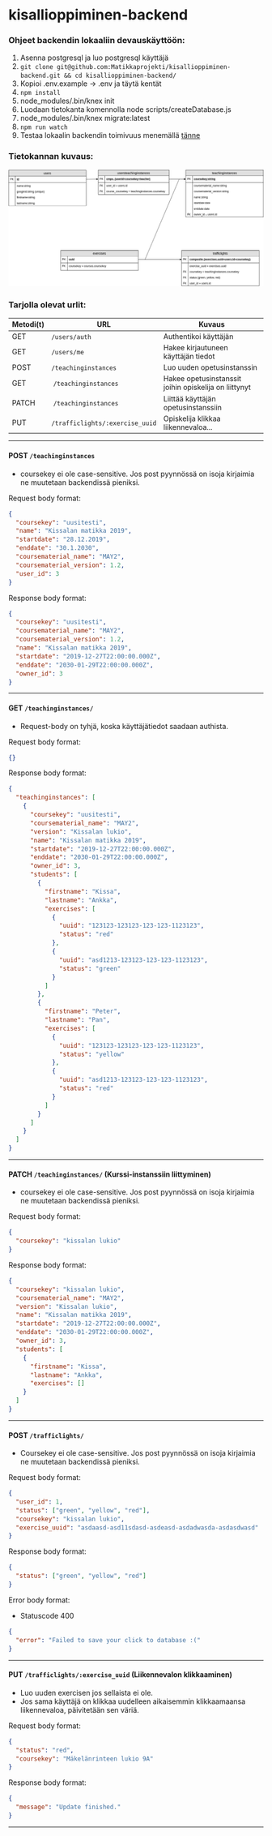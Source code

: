 # kisallioppiminen-backend

### Ohjeet backendin lokaaliin devauskäyttöön:

1. Asenna postgresql ja luo postgresql käyttäjä
2. `git clone git@github.com:Matikkaprojekti/kisallioppiminen-backend.git && cd kisallioppiminen-backend/`
3. Kopioi .env.example -> .env ja täytä kentät
4. `npm install`
5. node_modules/.bin/knex init
6. Luodaan tietokanta komennolla node scripts/createDatabase.js
7. node_modules/.bin/knex migrate:latest
8. `npm run watch`
9. Testaa lokaalin backendin toimivuus menemällä [tänne](http://localhost:8000/)

### Tietokannan kuvaus:

![tietokantakuva](/readme_images/tietokanta.png)

### Tarjolla olevat urlit:

| Metodi(t) | URL                             | Kuvaus                                                |
| --------- | ------------------------------- | ----------------------------------------------------- |
| GET       | `/users/auth`                   | Authentikoi käyttäjän                                 |
| GET       | `/users/me`                     | Hakee kirjautuneen käyttäjän tiedot                   |
| POST      | `/teachinginstances`            | Luo uuden opetusinstanssin                            |
| GET       |  `/teachinginstances`           | Hakee opetusinstanssit joihin opiskelija on liittynyt |
| PATCH     |  `/teachinginstances`           | Liittää käyttäjän opetusinstanssiin                   |
| PUT       | `/trafficlights/:exercise_uuid` | Opiskelija klikkaa liikennevaloa...                   |

---

#### POST `/teachinginstances`

- coursekey ei ole case-sensitive. Jos post pyynnössä on isoja kirjaimia ne muutetaan backendissä pieniksi.

Request body format:

```json
{
  "coursekey": "uusitesti",
  "name": "Kissalan matikka 2019",
  "startdate": "28.12.2019",
  "enddate": "30.1.2030",
  "coursematerial_name": "MAY2",
  "coursematerial_version": 1.2,
  "user_id": 3
}
```

Response body format:

```json
{
  "coursekey": "uusitesti",
  "coursematerial_name": "MAY2",
  "coursematerial_version": 1.2,
  "name": "Kissalan matikka 2019",
  "startdate": "2019-12-27T22:00:00.000Z",
  "enddate": "2030-01-29T22:00:00.000Z",
  "owner_id": 3
}
```

---

#### GET `/teachinginstances/`

- Request-body on tyhjä, koska käyttäjätiedot saadaan authista.

Request body format:

```json
{}
```

Response body format:

```json
{
  "teachinginstances": [
    {
      "coursekey": "uusitesti",
      "coursematerial_name": "MAY2",
      "version": "Kissalan lukio",
      "name": "Kissalan matikka 2019",
      "startdate": "2019-12-27T22:00:00.000Z",
      "enddate": "2030-01-29T22:00:00.000Z",
      "owner_id": 3,
      "students": [
        {
          "firstname": "Kissa",
          "lastname": "Ankka",
          "exercises": [
            {
              "uuid": "123123-123123-123-123-1123123",
              "status": "red"
            },
            {
              "uuid": "asd1213-123123-123-123-1123123",
              "status": "green"
            }
          ]
        },
        {
          "firstname": "Peter",
          "lastname": "Pan",
          "exercises": [
            {
              "uuid": "123123-123123-123-123-1123123",
              "status": "yellow"
            },
            {
              "uuid": "asd1213-123123-123-123-1123123",
              "status": "red"
            }
          ]
        }
      ]
    }
  ]
}
```

---

#### PATCH `/teachinginstances/` (Kurssi-instanssiin liittyminen)

- coursekey ei ole case-sensitive. Jos post pyynnössä on isoja kirjaimia ne muutetaan backendissä pieniksi.

Request body format:

```json
{
  "coursekey": "kissalan lukio"
}
```

Response body format:

```json
{
  "coursekey": "kissalan lukio",
  "coursematerial_name": "MAY2",
  "version": "Kissalan lukio",
  "name": "Kissalan matikka 2019",
  "startdate": "2019-12-27T22:00:00.000Z",
  "enddate": "2030-01-29T22:00:00.000Z",
  "owner_id": 3,
  "students": [
    {
      "firstname": "Kissa",
      "lastname": "Ankka",
      "exercises": []
    }
  ]
}
```

---

#### POST `/trafficlights/`

- Coursekey ei ole case-sensitive. Jos post pyynnössä on isoja kirjaimia ne muutetaan backendissä pieniksi.

Request body format:

```json
{
  "user_id": 1,
  "status": ["green", "yellow", "red"],
  "coursekey": "kissalan lukio",
  "exercise_uuid": "asdaasd-asd11sdasd-asdeasd-asdadwasda-asdasdwasd"
}
```

Response body format:

```json
{
  "status": ["green", "yellow", "red"]
}
```

Error body format:

- Statuscode 400

```json
{
  "error": "Failed to save your click to database :("
}
```

---

#### PUT `/trafficlights/:exercise_uuid` (Liikennevalon klikkaaminen)

- Luo uuden exercisen jos sellaista ei ole.
- Jos sama käyttäjä on klikkaa uudelleen aikaisemmin klikkaamaansa liikennevaloa, päivitetään sen väriä.

Request body format:

```json
{
  "status": "red",
  "coursekey": "Mäkelänrinteen lukio 9A"
}
```

Response body format:

```json
{
  "message": "Update finished."
}
```

---
